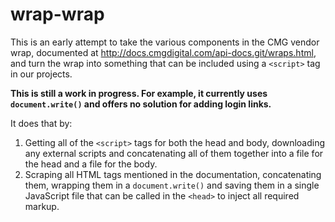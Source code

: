 # wrap-wrap
This is an early attempt to take the various components in the CMG vendor wrap, documented at http://docs.cmgdigital.com/api-docs.git/wraps.html, and turn the wrap into something that can be included using a `<script>` tag in our projects.

**This is still a work in progress. For example, it currently uses `document.write()` and offers no solution for adding login links.**

It does that by:

1. Getting all of the `<script>` tags for both the head and body, downloading any external scripts and concatenating all of them together into a file for the head and a file for the body.
2. Scraping all HTML tags mentioned in the documentation, concatenating them, wrapping them in a `document.write()` and saving them in a single JavaScript file that can be called in the `<head>` to inject all required markup.

